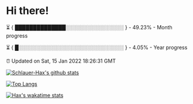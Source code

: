# Hi there!

⏳ { ██████████████░░░░░░░░░░░░░░░░ } - 49.23% - Month progress

⏳ { █░░░░░░░░░░░░░░░░░░░░░░░░░░░░░ } - 4.05% - Year progress

⏰ Updated on Sat, 15 Jan 2022 18:26:31 GMT


[![Schlauer-Hax's github stats](https://github-readme-stats.vercel.app/api?username=Schlauer-Hax&show_icons=true&theme=dark&count_private=true)](https://github.com/Schlauer-Hax)


[![Top Langs](https://github-readme-stats.vercel.app/api/top-langs/?username=Schlauer-Hax&layout=compact&theme=dark)](https://github.com/Schlauer-Hax?tab=repositories)


[![Hax's wakatime stats](https://github-readme-stats.vercel.app/api/wakatime?username=Hax&theme=dark)](https://wakatime.com/@Hax)

